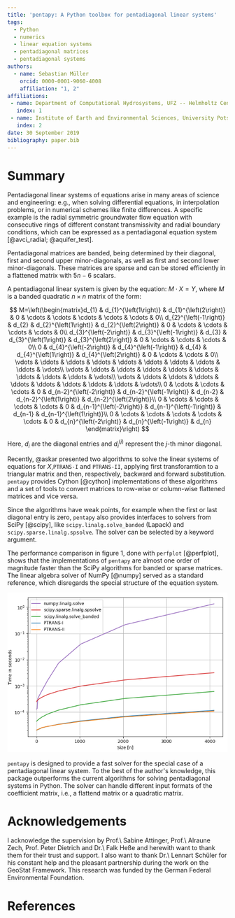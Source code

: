 ```yaml
---
title: 'pentapy: A Python toolbox for pentadiagonal linear systems'
tags:
  - Python
  - numerics
  - linear equation systems
  - pentadiagonal matrices
  - pentadiagonal systems
authors:
  - name: Sebastian Müller
    orcid: 0000-0001-9060-4008
    affiliation: "1, 2"
affiliations:
 - name: Department of Computational Hydrosystems, UFZ -- Helmholtz Centre for Environmental Research, Leipzig, Germany
   index: 1
 - name: Institute of Earth and Environmental Sciences, University Potsdam, Potsdam, Germany
   index: 2
date: 30 September 2019
bibliography: paper.bib
---
```


# Summary

Pentadiagonal linear systems of equations arise in many areas of science and engineering:
e.g., when solving differential equations, in interpolation problems, or in numerical schemes like finite differences.
A specific example is the radial symmetric groundwater flow equation with
consecutive rings of different constant transmissivity and radial boundary conditions,
which can be expressed as a pentadiagonal equation system [@avci_radial; @aquifer_test].

Pentadiagonal matrices are banded, being determined by their diagonal,
first and second upper minor-diagonals, as well as first and second lower minor-diagonals.
These matrices are sparse and can be stored efficiently in a flattened matrix with
$5n-6$ scalars.

A pentadiagonal linear system is given by the equation: $M\cdot X = Y$, where
$M$ is a banded quadratic $n\times n$ matrix of the form:

$$
M=\left(\begin{matrix}d_{1} & d_{1}^{\left(1\right)} & d_{1}^{\left(2\right)} & 0 & \cdots & \cdots & \cdots & \cdots & \cdots & 0\\
d_{2}^{\left(-1\right)} & d_{2} & d_{2}^{\left(1\right)} & d_{2}^{\left(2\right)} & 0 & \cdots & \cdots & \cdots & \cdots & 0\\
d_{3}^{\left(-2\right)} & d_{3}^{\left(-1\right)} & d_{3} & d_{3}^{\left(1\right)} & d_{3}^{\left(2\right)} & 0 & \cdots & \cdots & \cdots & 0\\
0 & d_{4}^{\left(-2\right)} & d_{4}^{\left(-1\right)} & d_{4} & d_{4}^{\left(1\right)} & d_{4}^{\left(2\right)} & 0 & \cdots & \cdots & 0\\
\vdots & \ddots & \ddots & \ddots & \ddots & \ddots & \ddots & \ddots & \ddots & \vdots\\
\vdots & \ddots & \ddots & \ddots & \ddots & \ddots & \ddots & \ddots & \ddots & \vdots\\
\vdots & \ddots & \ddots & \ddots & \ddots & \ddots & \ddots & \ddots & \ddots & \vdots\\
0 & \cdots & \cdots & \cdots & 0 & d_{n-2}^{\left(-2\right)} & d_{n-2}^{\left(-1\right)} & d_{n-2} & d_{n-2}^{\left(1\right)} & d_{n-2}^{\left(2\right)}\\
0 & \cdots & \cdots & \cdots & \cdots & 0 & d_{n-1}^{\left(-2\right)} & d_{n-1}^{\left(-1\right)} & d_{n-1} & d_{n-1}^{\left(1\right)}\\
0 & \cdots & \cdots & \cdots & \cdots & \cdots & 0 & d_{n}^{\left(-2\right)} & d_{n}^{\left(-1\right)} & d_{n}
\end{matrix}\right)
$$

Here, $d_i$ are the diagonal entries and $d_i^{(j)}$ represent the $j$-th minor diagonal.

Recently, @askar presented two algorithms to 
solve the linear systems of equations for $X$,``PTRANS-I`` and ``PTRANS-II``, 
applying first transforamtion to a triangular matrix and then, respectively, backward and forward substitution.
``pentapy`` provides Cython [@cython] implementations of these
algorithms and a set of tools to convert matrices to row-wise or
column-wise flattened matrices and vice versa.

Since the algorithms have weak points,
for example when the first or last diagonal entry is zero,
``pentapy`` also provides interfaces to solvers from SciPy [@scipy],
like ``scipy.linalg.solve_banded`` (Lapack) and ``scipy.sparse.linalg.spsolve``.
The solver can be selected by a keyword argument.

The performance comparison in figure 1, done with ``perfplot`` [@perfplot], shows that the implementations
of ``pentapy`` are almost one order of magnitude faster than the SciPy algorithms for banded or sparse matrices.
The linear algebra solver of NumPy [@numpy] served as a standard reference, which disregards the special structure of the equation system.

![Performance comparison of pentapy, Lapack, SciPy and NumPy routines depending on the matrix size. (system specifications: i5-6200U with 2.3GHz, 16GB RAM)](perfplot_simple.png)

``pentapy`` is designed to provide a fast solver for the special case of a
pentadiagonal linear system. To the best of the author's knowledge,
this package outperforms the current algorithms for solving pentadiagonal systems in Python.
The solver can handle different input formats of the coefficient matrix, i.e., a flattend matrix or a
quadratic matrix.


# Acknowledgements

I acknowledge the supervision by Prof.\ Sabine Attinger, Prof.\ Alraune Zech,
Prof. Peter Dietrich and Dr.\ Falk Heße and herewith want to thank them for
their trust and support.
I also want to thank Dr.\ Lennart Schüler for his constant help and the
pleasant partnership during the work on the GeoStat Framework.
This research was funded by the German Federal Environmental Foundation.

# References
